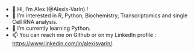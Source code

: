 - 👋 Hi, I’m Alex (@Alexis-Varin) !
- 👀 I’m interested in R, Python, Biochemistry, Transcriptomics and single Cell RNA analysis.
- 🌱 I’m currently learning Python.
- 📫 You can reach me on Github or on my LinkedIn profile : https://www.linkedin.com/in/alexisvarin/.

<!---
Alexis-Varin/Alexis-Varin is a ✨ special ✨ repository because its `README.md` (this file) appears on your GitHub profile.
You can click the Preview link to take a look at your changes.
--->
